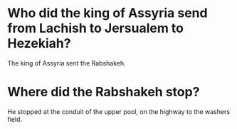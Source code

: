 # Who did the king of Assyria send from Lachish to Jersualem to Hezekiah?

The king of Assyria sent the Rabshakeh.

# Where did the Rabshakeh stop?

He stopped at the conduit of the upper pool, on the highway to the washers field.
